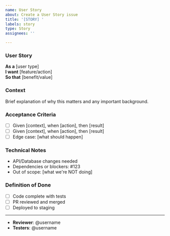 ```yaml
---
name: User Story
about: Create a User Story issue
title: '[STORY] '
labels: story
type: Story
assignees: ''

---
```

### User Story

**As a** [user type]  
**I want** [feature/action]  
**So that** [benefit/value]

### Context
Brief explanation of why this matters and any important background.

### Acceptance Criteria
- [ ] Given [context], when [action], then [result]
- [ ] Given [context], when [action], then [result]
- [ ] Edge case: [what should happen]

### Technical Notes
- API/Database changes needed
- Dependencies or blockers: #123
- Out of scope: [what we're NOT doing]

### Definition of Done
- [ ] Code complete with tests
- [ ] PR reviewed and merged
- [ ] Deployed to staging

---
- **Reviewer**: @username
- **Testers**: @username
